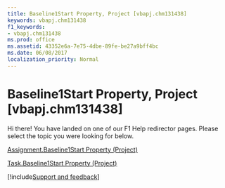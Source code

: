 ```yaml
---
title: Baseline1Start Property, Project [vbapj.chm131438]
keywords: vbapj.chm131438
f1_keywords:
- vbapj.chm131438
ms.prod: office
ms.assetid: 43352e6a-7e75-4dbe-89fe-be27a9bff4bc
ms.date: 06/08/2017
localization_priority: Normal
---
```



# Baseline1Start Property, Project [vbapj.chm131438]

Hi there! You have landed on one of our F1 Help redirector pages. Please select the topic you were looking for below.

[Assignment.Baseline1Start Property (Project)](http://msdn.microsoft.com/library/16afebc0-3856-46e3-cdbb-875bd0904ceb%28Office.15%29.aspx)

[Task.Baseline1Start Property (Project)](http://msdn.microsoft.com/library/6cca7e19-4032-eac1-0eeb-80599eee16af%28Office.15%29.aspx)

[!include[Support and feedback](~/includes/feedback-boilerplate.md)]